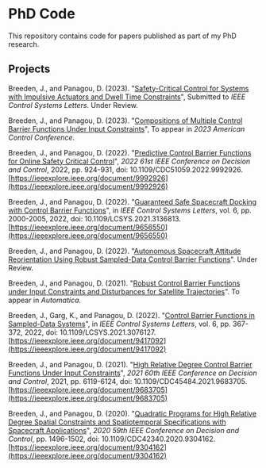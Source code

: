 # PhD Code

This repository contains code for papers published as part of my PhD research.

## Projects

Breeden, J., and Panagou, D. (2023). "[Safety-Critical Control for Systems with Impulsive Actuators and Dwell Time Constraints](2023/LCSS%20Impulsive%20Control)", Submitted to <em>IEEE Control Systems Letters</em>. Under Review.

Breeden, J., and Panagou, D. (2023). "[Compositions of Multiple Control Barrier Functions Under Input Constraints](2023/ACC%20Multiple%20Control%20Barrier%20Functions)", To appear in <em>2023 American Control Conference</em>.

Breeden, J., and Panagou, D. (2022). "[Predictive Control Barrier Functions for Online Safety Critical Control](2022/CDC%20Predictive%20CBFs)", *2022 61st IEEE Conference on Decision and Control*, 2022, pp. 924-931, doi: 10.1109/CDC51059.2022.9992926. [https://ieeexplore.ieee.org/document/9992926](https://ieeexplore.ieee.org/document/9992926)

Breeden, J., and Panagou, D. (2022). "[Guaranteed Safe Spacecraft Docking with Control Barrier Functions](2022/L-CSS%20Guaranteed%20Spacecraft%20Docking)", in *IEEE Control Systems Letters*, vol. 6, pp. 2000-2005, 2022, doi: 10.1109/LCSYS.2021.3136813. [https://ieeexplore.ieee.org/document/9656550](https://ieeexplore.ieee.org/document/9656550)

Breeden, J., and Panagou, D. (2022). "[Autonomous Spacecraft Attitude Reorientation Using Robust Sampled-Data Control Barrier Functions](2022/AIAA%20Autonomous%20Attitude%20Reorientation)". Under Review.

Breeden, J., and Panagou, D. (2021). "[Robust Control Barrier Functions under Input Constraints and Disturbances for Satellite Trajectories](2021/Automatica%20Robust%20CBFs%20for%20Satellite%20Trajectories)". To appear in *Automatica*. 

Breeden, J., Garg, K., and Panagou, D. (2022). "[Control Barrier Functions in Sampled-Data Systems](2021/L-CSS%20CBFs%20for%20Sampled%20Data%20Systems)", in *IEEE Control Systems Letters*, vol. 6, pp. 367-372, 2022, doi: 10.1109/LCSYS.2021.3076127. [https://ieeexplore.ieee.org/document/9417092](https://ieeexplore.ieee.org/document/9417092)

Breeden, J., and Panagou, D. (2021). "[High Relative Degree Control Barrier Functions Under Input Constraints](2021/CDC%20High%20Relative%20Degree%20CBFs%20Input%20Constraints)", *2021 60th IEEE Conference on Decision and Control*, 2021, pp. 6119-6124, doi: 10.1109/CDC45484.2021.9683705. [https://ieeexplore.ieee.org/document/9683705](https://ieeexplore.ieee.org/document/9683705)

Breeden, J., and Panagou, D. (2020). "[Quadratic Programs for High Relative Degree Spatial Constraints and Spatiotemporal Specifications with Spacecraft Applications](2020/CDC%20QPs%20for%20High%20Relative%20Degree%20with%20Spacecraft%20Applications)", *2020 59th IEEE Conference on Decision and Control*, pp. 1496-1502, doi: 10.1109/CDC42340.2020.9304162. [https://ieeexplore.ieee.org/document/9304162](https://ieeexplore.ieee.org/document/9304162)	